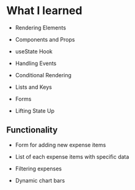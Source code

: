 # What I learned

- Rendering Elements

- Components and Props

- useState Hook

- Handling Events

- Conditional Rendering

- Lists and Keys

- Forms

- Lifting State Up

## Functionality

- Form for adding new expense items

- List of each expense items with specific data

- Filtering expenses

- Dynamic chart bars
